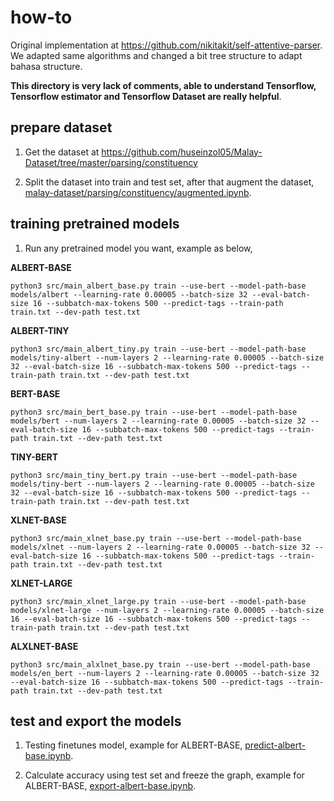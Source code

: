 # how-to

Original implementation at https://github.com/nikitakit/self-attentive-parser. We adapted same algorithms and changed a bit tree structure to adapt bahasa structure.

**This directory is very lack of comments, able to understand Tensorflow, Tensorflow estimator and Tensorflow Dataset are really helpful**.

## prepare dataset

1. Get the dataset at https://github.com/huseinzol05/Malay-Dataset/tree/master/parsing/constituency

2. Split the dataset into train and test set, after that augment the dataset, [malay-dataset/parsing/constituency/augmented.ipynb](https://github.com/huseinzol05/Malay-Dataset/blob/master/parsing/constituency/augmented.ipynb).

## training pretrained models

1. Run any pretrained model you want, example as below,

**ALBERT-BASE**

```
python3 src/main_albert_base.py train --use-bert --model-path-base models/albert --learning-rate 0.00005 --batch-size 32 --eval-batch-size 16 --subbatch-max-tokens 500 --predict-tags --train-path train.txt --dev-path test.txt
```

**ALBERT-TINY**

```
python3 src/main_albert_tiny.py train --use-bert --model-path-base models/tiny-albert --num-layers 2 --learning-rate 0.00005 --batch-size 32 --eval-batch-size 16 --subbatch-max-tokens 500 --predict-tags --train-path train.txt --dev-path test.txt
```

**BERT-BASE**

```
python3 src/main_bert_base.py train --use-bert --model-path-base models/bert --num-layers 2 --learning-rate 0.00005 --batch-size 32 --eval-batch-size 16 --subbatch-max-tokens 500 --predict-tags --train-path train.txt --dev-path test.txt
```

**TINY-BERT**

```
python3 src/main_tiny_bert.py train --use-bert --model-path-base models/tiny-bert --num-layers 2 --learning-rate 0.00005 --batch-size 32 --eval-batch-size 16 --subbatch-max-tokens 500 --predict-tags --train-path train.txt --dev-path test.txt
```

**XLNET-BASE**

```
python3 src/main_xlnet_base.py train --use-bert --model-path-base models/xlnet --num-layers 2 --learning-rate 0.00005 --batch-size 32 --eval-batch-size 16 --subbatch-max-tokens 500 --predict-tags --train-path train.txt --dev-path test.txt
```

**XLNET-LARGE**

```
python3 src/main_xlnet_large.py train --use-bert --model-path-base models/xlnet-large --num-layers 2 --learning-rate 0.00005 --batch-size 16 --eval-batch-size 16 --subbatch-max-tokens 500 --predict-tags --train-path train.txt --dev-path test.txt
```

**ALXLNET-BASE**

```
python3 src/main_alxlnet_base.py train --use-bert --model-path-base models/en_bert --num-layers 2 --learning-rate 0.00005 --batch-size 32 --eval-batch-size 16 --subbatch-max-tokens 500 --predict-tags --train-path train.txt --dev-path test.txt
```

## test and export the models

1. Testing finetunes model, example for ALBERT-BASE, [predict-albert-base.ipynb](predict-albert-base.ipynb).

2. Calculate accuracy using test set and freeze the graph, example for ALBERT-BASE, [export-albert-base.ipynb](export-albert-base.ipynb).